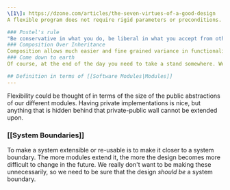 ```yaml
--- 
\[1\]: https://dzone.com/articles/the-seven-virtues-of-a-good-design
A flexible program does not require rigid parameters or preconditions. One routine/module can be used in different ways, or process different kinds of data. The ability of a system to adapt to future changes

### Postel's rule
"Be conservative in what you do, be liberal in what you accept from others". Chose the most generic type for inputs and most specific for outputs.
### Composition Over Inheritance
Composition allows much easier and fine grained variance in functionality when compared with inheritance
### Come down to earth
Of course, at the end of the day you need to take a stand somewhere. We want to ensure the code is readable and understandable in some sense, and keep that coupling low.

## Definition in terms of [[Software Modules|Modules]]
---
```

Flexibility could be thought of in terms of the size of the public abstractions of our different modules. Having private implementations is nice, but anything that is hidden behind that private-public wall cannot be extended upon. 
### [[System Boundaries]]
To make a system extensible or re-usable is to make it closer to a system boundary. The more modules extend it, the more the design becomes more difficult to change in the future. We really don't want to be making these unnecessarily, so we need to be sure that the design *should be* a system boundary.